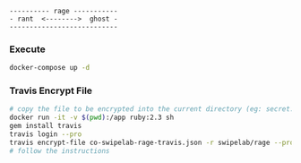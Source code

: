
```
---------- rage -----------
- rant  <-------->  ghost -
---------------------------
```

### Execute
```zsh
docker-compose up -d
```


### Travis Encrypt File
```sh
# copy the file to be encrypted into the current directory (eg: secret.json)
docker run -it -v $(pwd):/app ruby:2.3 sh
gem install travis
travis login --pro
travis encrypt-file co-swipelab-rage-travis.json -r swipelab/rage --pro
# follow the instructions
```

